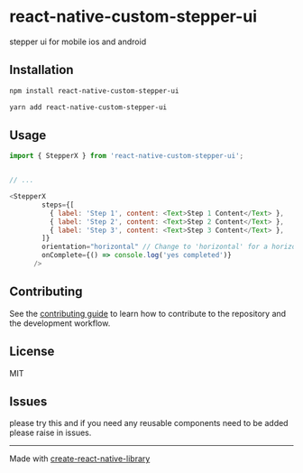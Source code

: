 # react-native-custom-stepper-ui

stepper ui for mobile ios and android


## Installation

```sh
npm install react-native-custom-stepper-ui
```

```sh
yarn add react-native-custom-stepper-ui
```

## Usage


```js
import { StepperX } from 'react-native-custom-stepper-ui';


// ...

<StepperX
        steps={[
          { label: 'Step 1', content: <Text>Step 1 Content</Text> },
          { label: 'Step 2', content: <Text>Step 2 Content</Text> },
          { label: 'Step 3', content: <Text>Step 3 Content</Text> },
        ]}
        orientation="horizontal" // Change to 'horizontal' for a horizontal layout
        onComplete={() => console.log('yes completed')}
      />
```


## Contributing

See the [contributing guide](CONTRIBUTING.md) to learn how to contribute to the repository and the development workflow.

## License

MIT

## Issues

please try this and if you need any reusable components need to be added please raise in issues.

---

Made with [create-react-native-library](https://github.com/callstack/react-native-builder-bob)
